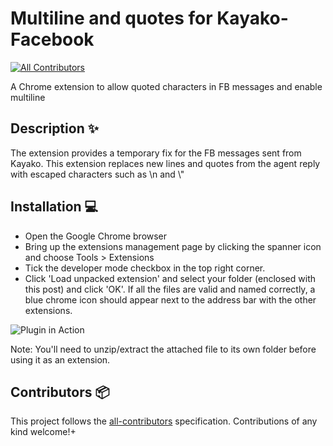 # Multiline and quotes for Kayako-Facebook

[![All Contributors](https://img.shields.io/badge/all_contributors-1-orange.svg?style=flat-square)](#contributors-)

A Chrome extension to allow quoted characters in FB messages and enable multiline

## Description ✨

The extension provides a temporary fix for the FB messages sent from Kayako. This extension replaces new lines and quotes from the agent reply with escaped characters such as \\n and \\"

## Installation 💻

- Open the Google Chrome browser
- Bring up the extensions management page by clicking the spanner icon and choose Tools > Extensions
- Tick the developer mode checkbox in the top right corner.
- Click 'Load unpacked extension' and select your folder (enclosed with this post) and click 'OK'. If all the files are valid and named correctly, a blue chrome icon should appear next to the address bar with the other extensions. 

![Plugin in Action](https://i.imgur.com/diXv2v3.gif)

Note: You'll need to unzip/extract the attached file to its own folder before using it as an extension.

## Contributors 📦

This project follows the [all-contributors](https://github.com/all-contributors/all-contributors) specification. Contributions of any kind welcome!+
